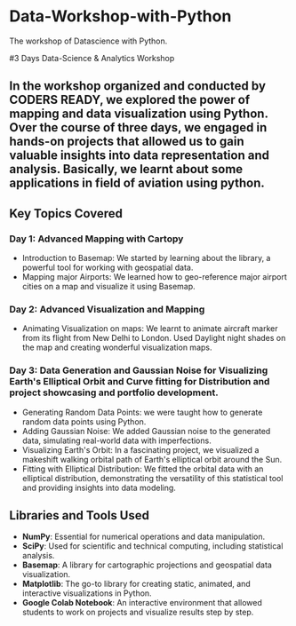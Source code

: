 # Data-Workshop-with-Python
The workshop of Datascience with Python.

 #3 Days Data-Science & Analytics Workshop 

## In the workshop organized and conducted by CODERS READY, we explored the power of mapping and data visualization using Python. Over the course of three days, we engaged in hands-on projects that allowed us to gain valuable insights into data representation and analysis. Basically, we learnt about some applications in field of aviation using python.

## Key Topics Covered

### Day 1: Advanced Mapping with Cartopy

- Introduction to Basemap: We started by learning about the library, a powerful tool for working with geospatial data.
- Mapping major Airports: We learned how to geo-reference major airport cities on a map and visualize it using Basemap.

### Day 2: Advanced Visualization and Mapping

- Animating Visualization on maps: We learnt to animate aircraft marker from its flight from New Delhi to London. Used Daylight night shades on the map and creating wonderful visualization maps.

### Day 3: Data Generation and Gaussian Noise for Visualizing Earth's Elliptical Orbit and Curve fitting for Distribution and project showcasing and portfolio development.

- Generating Random Data Points: we were taught how to generate random data points using Python.
- Adding Gaussian Noise: We added Gaussian noise to the generated data, simulating real-world data with imperfections.
- Visualizing Earth's Orbit: In a fascinating project, we visualized a makeshift walking orbital path of Earth's elliptical orbit around the Sun.
- Fitting with Elliptical Distribution: We fitted the orbital data with an elliptical distribution, demonstrating the versatility of this statistical tool and providing insights into data modeling.

## Libraries and Tools Used

- **NumPy**: Essential for numerical operations and data manipulation.
- **SciPy**: Used for scientific and technical computing, including statistical analysis.
- **Basemap**: A library for cartographic projections and geospatial data visualization.
- **Matplotlib**: The go-to library for creating static, animated, and interactive visualizations in Python.
- **Google Colab Notebook**: An interactive environment that allowed students to work on projects and visualize results step by step.
